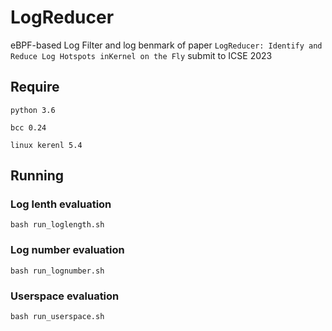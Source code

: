 # LogReducer

eBPF-based Log Filter and log benmark of paper `LogReducer: Identify and Reduce Log Hotspots inKernel on the Fly` submit to ICSE 2023

## Require 
```
python 3.6 

bcc 0.24

linux kerenl 5.4 
```

## Running

### Log lenth evaluation
```
bash run_loglength.sh
```

### Log number evaluation
```
bash run_lognumber.sh
```

### Userspace evaluation
```
bash run_userspace.sh
```


